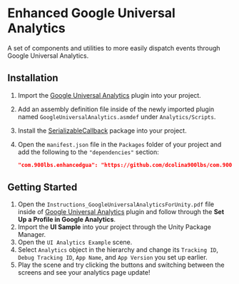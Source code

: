# Enhanced Google Universal Analytics

A set of components and utilities to more easily dispatch events through Google Universal Analytics.

## Installation

1. Import the [Google Universal Analytics](https://assetstore.unity.com/packages/tools/integration/google-universal-analytics-11098) plugin into your project.
1. Add an assembly definition file inside of the newly imported plugin named `GoogleUniversalAnalytics.asmdef` under `Analytics/Scripts`.
1. Install the [SerializableCallback](https://github.com/Siccity/SerializableCallback) package into your project.
1. Open the `manifest.json` file in the `Packages` folder of your project and add the following to the `"dependencies"` section:

    ```json
    "com.900lbs.enhancedgua": "https://github.com/dcolina900lbs/com.900lbs.enhancedgua.git#upm"
    ```

## Getting Started

1. Open the `Instructions_GoogleUniversalAnalyticsForUnity.pdf` file inside of [Google Universal Analytics](https://assetstore.unity.com/packages/tools/integration/google-universal-analytics-11098) plugin and follow through the **Set Up a Profile in Google Analytics**.
1. Import the **UI Sample** into your project through the Unity Package Manager.
1. Open the `UI Analytics Example` scene.
1. Select `Analytics` object in the hierarchy and change its `Tracking ID`, `Debug Tracking ID`, `App Name`, and `App Version` you set up earlier.
1. Play the scene and try clicking the buttons and switching between the screens and see your analytics page update!